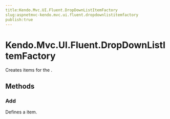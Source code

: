 ```yaml
---
title:Kendo.Mvc.UI.Fluent.DropDownListItemFactory
slug:aspnetmvc-kendo.mvc.ui.fluent.dropdownlistitemfactory
publish:true
---
```


# Kendo.Mvc.UI.Fluent.DropDownListItemFactory

Creates items for the .

## Methods

### Add
Defines a item.
